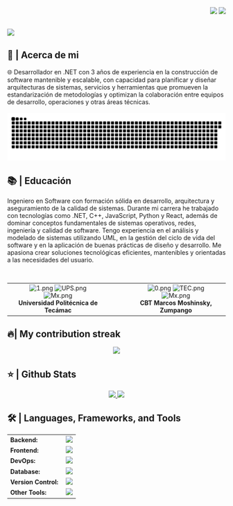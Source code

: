 <div align="right">
  <a style="text-decoration: none" target="_blank" href="https://github.com/AlexandherCM">
    <img
      src="https://visitor-badge.laobi.icu/badge?page_id=AlexandherCM.AlexandherCM&left_color=gray&right_color=blue&left_text=Devs%20Visitantes">
  </a>
  <!-- <a style="text-decoration: none" target="_blank" href="https://twitter.com/AlexandherCMsergio">
    <img width="60" src="https://img.shields.io/twitter/follow/chipro?label=Follow&style=social">
  </a> -->
  <a style="text-decoration: none" target="_blank"
    href="https://www.linkedin.com/in/cordoba-molina-alexandher-a0b4112bb">
    <img width="70" src="https://img.shields.io/badge/-Connect-blue?style=flat&logo=Linkedin&logoColor=white">
  </a>
</div>

<br>

<img
  src="https://readme-typing-svg.herokuapp.com/?font=Roboto&weight=900&size=40=true&vCenter=true&width=500&height=70&duration=4000&color=B3B3B3&lines=Hola+Bienvenido!+👋;+Soy+Alexandher+Cordoba!;" />

<h2>📖 | Acerca de mi</h2>
🌐 Desarrollador en .NET con 3 años de experiencia en la construcción de software mantenible y escalable, con capacidad
para planificar y diseñar arquitecturas de sistemas, servicios y herramientas que promueven la estandarización de
metodologías y optimizan la colaboración entre equipos de desarrollo, operaciones y otras áreas técnicas.
<div align="center">
  <br>
  <img alt="snake eating my contributions"
    src="https://raw.githubusercontent.com/codediaz/codediaz/output/github-contribution-grid-snake.svg" />
  <br />
</div>

<h2>📚 | Educación</h2>
<p>Ingeniero en Software con formación sólida en desarrollo, arquitectura y aseguramiento de la calidad de sistemas.
  Durante mi carrera he trabajado con tecnologías como .NET, C++, JavaScript, Python y React, además de dominar
  conceptos fundamentales de sistemas operativos, redes, ingeniería y calidad de software. Tengo experiencia en el
  análisis y modelado de sistemas utilizando UML, en la gestión del ciclo de vida del software y en la aplicación de
  buenas prácticas de diseño y desarrollo. Me apasiona crear soluciones tecnológicas eficientes, mantenibles y
  orientadas a las necesidades del usuario.</p><br>

<div align="center">
  <table style="margin-left: auto; margin-right: auto;">
    <tr style="display: flex; gap: 2.5rem;">
      <td align="center">
        <img src="https://thumbs4.imagebam.com/7d/3e/66/MESRJTA_t.png" height="40" alt="1.png" />
        <img
          src="https://uptecamac.edomex.gob.mx/sites/uptecamac.edomex.gob.mx/files/images/Acerca%20de%20la%20Universidad/símbolos/2025/SOFTWARE.png"
          width="90" alt="UPS.png" /><br>
        <img src="https://thumbs4.imagebam.com/b9/01/da/MESRJ8V_t.png" height="20" alt="Mx.png" /><br>
        <strong>Universidad Politécnica de Tecámac</strong><br><strong>
      </td>
      <td align="center">
        <img src="https://thumbs4.imagebam.com/b4/6b/77/MESRJT1_t.png" height="40" alt="0.png" />
        <img src="https://encrypted-tbn0.gstatic.com/images?q=tbn:ANd9GcSRLvTQSPnex7-PmkU0-36swfIZGVL2qgkMHg&s"
          width="90" alt="TEC.png" /><br>
        <img src="https://thumbs4.imagebam.com/b9/01/da/MESRJ8V_t.png" height="20" alt="Mx.png" /><br>
        <strong>CBT Marcos Moshinsky, Zumpango</strong><br><strong>
      </td>
    </tr>
  </table>
</div>

<h2>🔥| My contribution streak</h2>
<p align="center">
  <a href="https://github.com/DenverCoder1/github-readme-streak-stats">
    <img src="https://github-readme-streak-stats.herokuapp.com/?user=AlexandherCM#version3" />
  </a>
</p>

<h2>⭐ | Github Stats </h2>

<div align="center">
  <a href="https://github.com/AlexandherCM">
    <img height="180em"
      src="https://github-readme-stats.vercel.app/api?username=AlexandherCM&show_icons=true&theme=default&include_all_commits=true&count_private=true" />
    <img height="180em"
      src="https://github-readme-stats.vercel.app/api/top-langs/?username=AlexandherCM&layout=compact&langs_count=7&theme=default" /></a>
</div>

<h2>🛠️ | Languages, Frameworks, and Tools </h2>
<table>
  <tr>
    <td style="font-weight: bold; padding-right: 10px; vertical-align: center; border: none;">Backend:</td>
    <td><img height="40"
        src="https://skillicons.dev/icons?i=nodejs,express,python,anaconda,opencv,java,php,laravel,cs,net,spring,go" />
    </td>
  </tr>
  <tr>
    <td style="font-weight: bold; padding-right: 10px; vertical-align: center;">Frontend:</td>
    <td><img height="40"
        src="https://skillicons.dev/icons?i=react,nextjs,mui,bootstrap,html,css,js,ts,angular,vue,vuetify" /></td>
  </tr>
  <tr>
    <td style="font-weight: bold; padding-right: 10px; vertical-align: center; border: none;">DevOps:</td>
    <td><img height="40"
        src="https://skillicons.dev/icons?i=docker,jenkins,githubactions,gcp,aws,prometheus,terraform,azure,kubernetes" />
    </td>
  </tr>
  <tr>
    <td style="font-weight: bold; padding-right: 10px; vertical-align: center; border: none;">Database:</td>
    <td><img height="40"
        src="https://skillicons.dev/icons?i=mysql,postgresql,firebase,graphql,mongodb,redis,elasticsearch" /></td>
  </tr>
  <tr>
    <td style="font-weight: bold; padding-right: 10px; vertical-align: center; border: none;">Version Control:</td>
    <td><img height="40" src="https://skillicons.dev/icons?i=github,gitlab,bitbucket" /></td>
  </tr>
  <tr>
    <td style="font-weight: bold; padding-right: 10px; vertical-align: center; border: none;">Other Tools:</td>
    <td><img height="40" src="https://skillicons.dev/icons?i=rabbitmq,grafana" /></td>
  </tr>
</table>
<br>
